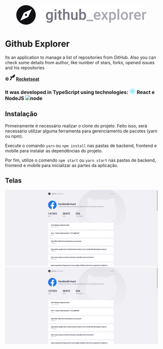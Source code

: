 <h1 align="center">
    <img alt="" title="" src="imgs/logo.svg">
</h1>

# Github Explorer

Its an application to manage a list of repositories from GitHub. Also you can check some details from author, like number of stars, forks, opened issues and his repositories

**&copy; <img src="imgs/rocketseat.svg" alt="rocketseat" height="20"> [Rocketseat](https://rocketseat.com.br/)**


<h3> It was developed in TypeScript using technologies: <img src="imgs/react.png" alt="react" height="18"> React e NodeJS <img src="imgs/sqlite.png" alt="node" height="18">



## Instalação

Primeiramente é necessário realizar o clone do projeto. Feito isso, será necessário utilizar alguma ferramenta para gerenciamento de pacotes (yarn ou npm).

Execute o comando ```yarn``` ou ```npm install``` nas pastas de backend, frontend e mobile para instalar as dependências do projeto.

Por fim, utilize o comendo ```npm start``` ou ```yarn start``` nas pastas de backend, frontend e mobile para inicializar as partes da aplicação.



## Telas

<p align="center">
    <img alt="" title="" src="imgs/tela-repositorio-facebook.png">
    <img alt="" title="" src="imgs/tela-repositorio-facebook.png">
</p>
